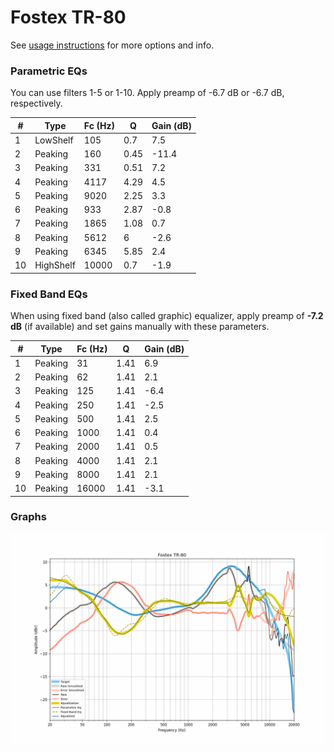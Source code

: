 # Fostex TR-80
See [usage instructions](https://github.com/jaakkopasanen/AutoEq#usage) for more options and info.

### Parametric EQs
You can use filters 1-5 or 1-10. Apply preamp of -6.7 dB or -6.7 dB, respectively.

|   # | Type      |   Fc (Hz) |    Q |   Gain (dB) |
|-----|-----------|-----------|------|-------------|
|   1 | LowShelf  |       105 | 0.7  |         7.5 |
|   2 | Peaking   |       160 | 0.45 |       -11.4 |
|   3 | Peaking   |       331 | 0.51 |         7.2 |
|   4 | Peaking   |      4117 | 4.29 |         4.5 |
|   5 | Peaking   |      9020 | 2.25 |         3.3 |
|   6 | Peaking   |       933 | 2.87 |        -0.8 |
|   7 | Peaking   |      1865 | 1.08 |         0.7 |
|   8 | Peaking   |      5612 | 6    |        -2.6 |
|   9 | Peaking   |      6345 | 5.85 |         2.4 |
|  10 | HighShelf |     10000 | 0.7  |        -1.9 |

### Fixed Band EQs
When using fixed band (also called graphic) equalizer, apply preamp of **-7.2 dB** (if available) and set gains manually with these parameters.

|   # | Type    |   Fc (Hz) |    Q |   Gain (dB) |
|-----|---------|-----------|------|-------------|
|   1 | Peaking |        31 | 1.41 |         6.9 |
|   2 | Peaking |        62 | 1.41 |         2.1 |
|   3 | Peaking |       125 | 1.41 |        -6.4 |
|   4 | Peaking |       250 | 1.41 |        -2.5 |
|   5 | Peaking |       500 | 1.41 |         2.5 |
|   6 | Peaking |      1000 | 1.41 |         0.4 |
|   7 | Peaking |      2000 | 1.41 |         0.5 |
|   8 | Peaking |      4000 | 1.41 |         2.1 |
|   9 | Peaking |      8000 | 1.41 |         2.1 |
|  10 | Peaking |     16000 | 1.41 |        -3.1 |

### Graphs
![](./Fostex%20TR-80.png)
